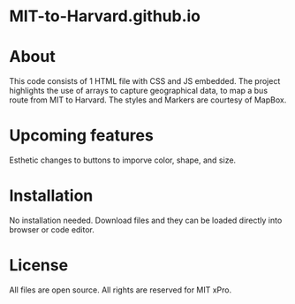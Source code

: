 # MIT-to-Harvard.github.io
# About
  This code consists of 1 HTML file with CSS and JS embedded. 
  The project highlights the use of arrays to capture geographical data, to map a bus route from MIT to Harvard.
  The styles and Markers are courtesy of MapBox.
  
  
# Upcoming features
  Esthetic changes to buttons to imporve color, shape, and size.

# Installation
  No installation needed. Download files and they can be loaded directly into browser or code editor. 

# License
  All files are open source.
  All rights are reserved for MIT xPro.
